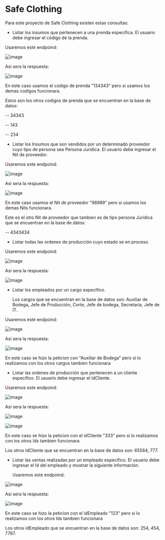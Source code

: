 # Safe Clothing

Para este proyecto de Safe Clothing existen estas consultas:

- Listar los insumos que pertenecen a una prenda especifica. El usuario debe ingresar el código de la prenda.

Usaremos este endpoind:

![image](https://github.com/KevinRinc0n/kevinRincon-ropa/assets/133520088/203054f1-0b88-4b81-a470-1ba08a31b884)

Asi sera la respuesta:

![image](https://github.com/KevinRinc0n/kevinRincon-ropa/assets/133520088/d07a4954-1a13-4691-8dc6-d16a738a68f5)

En este caso usamos el codigo de prenda "134343" pero si usamos los demas codigos funcionara.

Estos son los otros codigos de prenda que se encuentran en la base de datos:

-- 34343 

-- 143 

-- 234

- Listar los Insumos que son vendidos por un determinado proveedor cuyo tipo de persona sea Persona Jurídica. El usuario debe ingresar el Nit de proveedor.

Usaremos este endpoind:

![image](https://github.com/KevinRinc0n/kevinRincon-ropa/assets/133520088/a9d032c2-112c-450e-879a-f501bbda16aa)

Asi sera la respuesta:

![image](https://github.com/KevinRinc0n/kevinRincon-ropa/assets/133520088/90eac2f3-1d66-4ffb-bed7-a1eca5004a55)

En este caso usamos el Nit de proveedor "98989" pero si usamos los demas Nits funcionara.

Este es el otro Nit de proveedor que tambien es de tipo persona Juridica que se encuentran en la base de datos:

-- 4343434 

- Listar todas las ordenes de producción cuyo estado se en proceso.

Usaremos este endpoind:
  
![image](https://github.com/KevinRinc0n/kevinRincon-ropa/assets/133520088/2d5917d5-94b8-45f3-be10-5281b1c1250c)

  Asi sera la respuesta:

![image](https://github.com/KevinRinc0n/kevinRincon-ropa/assets/133520088/49ca1c7c-4569-4ecb-ba06-caa2228b3c13)

- Listar los empleados por un cargo especifico.

  Los cargos que se encuentran en la base de datos son: Auxiliar de Bodega, Jefe de Producción, Corte, Jefe de bodega, Secretaria, Jefe de IT.

Usaremos este endpoind:
  
![image](https://github.com/KevinRinc0n/kevinRincon-ropa/assets/133520088/408876c6-e96a-45f4-81fa-61686fcf8071)

  Asi sera la respuesta:

![image](https://github.com/KevinRinc0n/kevinRincon-ropa/assets/133520088/9c7e112e-f8b4-4442-ae70-3262d4e428a1)

En este caso se hizo la peticion con "Auxiliar de Bodega" pero si lo realizamos con los otros cargos tambien funcionara

- Listar las ordenes de producción que pertenecen a un cliente especifico. El usuario debe ingresar el IdCliente.

Usaremos este endpoind:  

![image](https://github.com/KevinRinc0n/kevinRincon-ropa/assets/133520088/6b736e4a-ca8d-4e1d-badc-707c205bee04)

Asi sera la respuesta:

![image](https://github.com/KevinRinc0n/kevinRincon-ropa/assets/133520088/dc024c8c-4742-4197-9c80-3fff86f88fb0)


![image](https://github.com/KevinRinc0n/kevinRincon-ropa/assets/133520088/4cddf402-df79-4ef5-862e-009291ba893f)

En este caso se hizo la peticion con el idCliente "333" pero si lo realizamos con los otros Ids tambien funcionara

 Los otros IdCliente que se encuentran en la base de datos son: 65564, 777.

- Listar las ventas realizadas por un empleado especifico. El usuario debe ingresar el Id del empleado y mostrar la siguiente información.

  Usaremos este endpoind: 

![image](https://github.com/KevinRinc0n/kevinRincon-ropa/assets/133520088/97c25c67-645d-4b6b-98e0-279ea3b792ab)

Asi sera la respuesta:

![image](https://github.com/KevinRinc0n/kevinRincon-ropa/assets/133520088/36e3e0e5-35bb-44a2-be62-5ea40ec310a8)

En este caso se hizo la peticion con el idEmpleado "123" pero si lo realizamos con los otros Ids tambien funcionara

 Los otros idEmpleado que se encuentran en la base de datos son: 254, 454, 7767.
